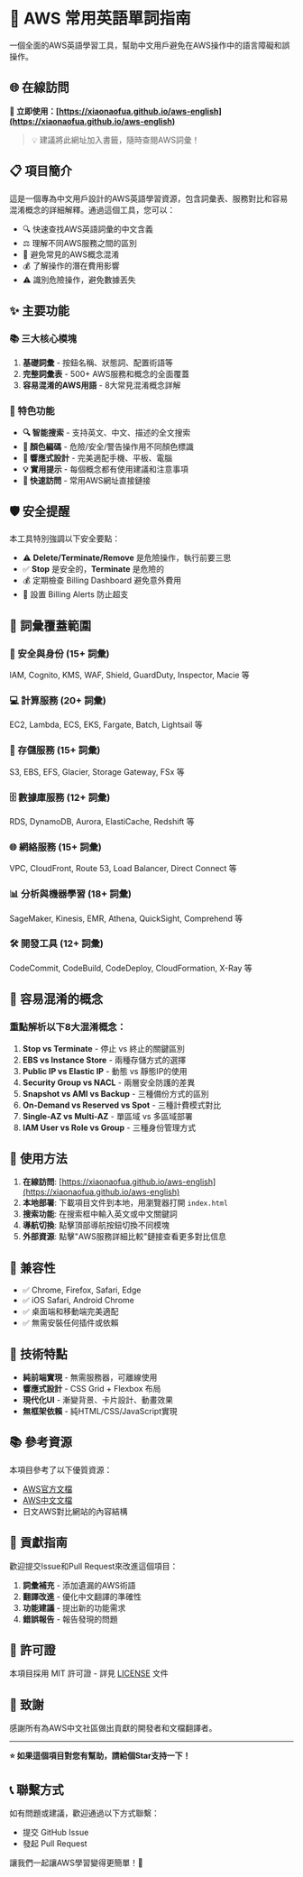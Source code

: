 # 🚀 AWS 常用英語單詞指南

一個全面的AWS英語學習工具，幫助中文用戶避免在AWS操作中的語言障礙和誤操作。

## 🌐 在線訪問

**🔗 立即使用：[https://xiaonaofua.github.io/aws-english](https://xiaonaofua.github.io/aws-english)**

> 💡 建議將此網址加入書籤，隨時查閱AWS詞彙！

## 📋 項目簡介

這是一個專為中文用戶設計的AWS英語學習資源，包含詞彙表、服務對比和容易混淆概念的詳細解釋。通過這個工具，您可以：

- 🔍 快速查找AWS英語詞彙的中文含義
- ⚖️ 理解不同AWS服務之間的區別
- 🤔 避免常見的AWS概念混淆
- 💰 了解操作的潛在費用影響
- ⚠️ 識別危險操作，避免數據丟失

## ✨ 主要功能

### 📚 三大核心模塊

1. **基礎詞彙** - 按鈕名稱、狀態詞、配置術語等
2. **完整詞彙表** - 500+ AWS服務和概念的全面覆蓋
3. **容易混淆的AWS用語** - 8大常見混淆概念詳解

### 🎯 特色功能

- **🔍 智能搜索** - 支持英文、中文、描述的全文搜索
- **🎨 顏色編碼** - 危險/安全/警告操作用不同顏色標識
- **📱 響應式設計** - 完美適配手機、平板、電腦
- **💡 實用提示** - 每個概念都有使用建議和注意事項
- **🔗 快速訪問** - 常用AWS網址直接鏈接

## 🛡️ 安全提醒

本工具特別強調以下安全要點：

- ⚠️ **Delete/Terminate/Remove** 是危險操作，執行前要三思
- ✅ **Stop** 是安全的，**Terminate** 是危險的
- 💰 定期檢查 Billing Dashboard 避免意外費用
- 🔔 設置 Billing Alerts 防止超支

## 📖 詞彙覆蓋範圍

### 🔐 安全與身份 (15+ 詞彙)
IAM, Cognito, KMS, WAF, Shield, GuardDuty, Inspector, Macie 等

### 💻 計算服務 (20+ 詞彙)
EC2, Lambda, ECS, EKS, Fargate, Batch, Lightsail 等

### 💾 存儲服務 (15+ 詞彙)
S3, EBS, EFS, Glacier, Storage Gateway, FSx 等

### 🗄️ 數據庫服務 (12+ 詞彙)
RDS, DynamoDB, Aurora, ElastiCache, Redshift 等

### 🌐 網絡服務 (15+ 詞彙)
VPC, CloudFront, Route 53, Load Balancer, Direct Connect 等

### 📊 分析與機器學習 (18+ 詞彙)
SageMaker, Kinesis, EMR, Athena, QuickSight, Comprehend 等

### 🛠️ 開發工具 (12+ 詞彙)
CodeCommit, CodeBuild, CodeDeploy, CloudFormation, X-Ray 等

## 🤔 容易混淆的概念

### 重點解析以下8大混淆概念：

1. **Stop vs Terminate** - 停止 vs 終止的關鍵區別
2. **EBS vs Instance Store** - 兩種存儲方式的選擇
3. **Public IP vs Elastic IP** - 動態 vs 靜態IP的使用
4. **Security Group vs NACL** - 兩層安全防護的差異
5. **Snapshot vs AMI vs Backup** - 三種備份方式的區別
6. **On-Demand vs Reserved vs Spot** - 三種計費模式對比
7. **Single-AZ vs Multi-AZ** - 單區域 vs 多區域部署
8. **IAM User vs Role vs Group** - 三種身份管理方式

## 🚀 使用方法

1. **在線訪問**: [https://xiaonaofua.github.io/aws-english](https://xiaonaofua.github.io/aws-english)
2. **本地部署**: 下載項目文件到本地，用瀏覽器打開 `index.html`
3. **搜索功能**: 在搜索框中輸入英文或中文關鍵詞
4. **導航切換**: 點擊頂部導航按鈕切換不同模塊
5. **外部資源**: 點擊"AWS服務詳細比較"鏈接查看更多對比信息

## 📱 兼容性

- ✅ Chrome, Firefox, Safari, Edge
- ✅ iOS Safari, Android Chrome
- ✅ 桌面端和移動端完美適配
- ✅ 無需安裝任何插件或依賴

## 🎨 技術特點

- **純前端實現** - 無需服務器，可離線使用
- **響應式設計** - CSS Grid + Flexbox 布局
- **現代化UI** - 漸變背景、卡片設計、動畫效果
- **無框架依賴** - 純HTML/CSS/JavaScript實現

## 📚 參考資源

本項目參考了以下優質資源：
- [AWS官方文檔](https://docs.aws.amazon.com)
- [AWS中文文檔](https://docs.aws.amazon.com/zh_cn/)
- 日文AWS對比網站的內容結構

## 🤝 貢獻指南

歡迎提交Issue和Pull Request來改進這個項目：

1. **詞彙補充** - 添加遺漏的AWS術語
2. **翻譯改進** - 優化中文翻譯的準確性
3. **功能建議** - 提出新的功能需求
4. **錯誤報告** - 報告發現的問題

## 📄 許可證

本項目採用 MIT 許可證 - 詳見 [LICENSE](LICENSE) 文件

## 🙏 致謝

感謝所有為AWS中文社區做出貢獻的開發者和文檔翻譯者。

---

**⭐ 如果這個項目對您有幫助，請給個Star支持一下！**

## 📞 聯繫方式

如有問題或建議，歡迎通過以下方式聯繫：
- 提交 GitHub Issue
- 發起 Pull Request

讓我們一起讓AWS學習變得更簡單！🚀
